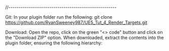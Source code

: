 //-----------------------------------------------------

Git: In your plugin folder run the following: git clone https://github.com/RyanSweeney987/UE5_Tut_4_Render_Targets.git

Download: Open the repo, click on the green "<> code" button and click on the "Download ZIP" option. When downloaded, extract the contents into the plugin folder, ensuring the following hierarchy:
